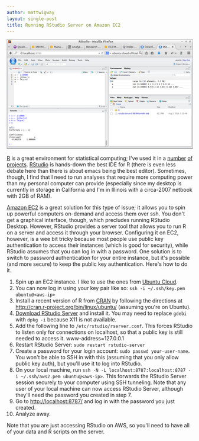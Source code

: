 ```yaml
---
author: mattwigway
layout: single-post
title: Running RStudio Server on Amazon EC2
---
```


<img src="/img/2014/08/rstudio_server.png" alt="RStudio Server running on Amazon AWS, accessed via SSH tunneling">

[R](http://www.r-project.org) is a great environment for statistical computing; I've used it in
a [number](/2014/05/01/predicting-the-popularity-of-bicycle-sharing-stations/) [of](/2014/04/24/bikeshare-clustering/)
[projects](/2013/12/14/effects-of-space-and-time-on-bikeshare-use/). [RStudio](http://rstudio.com) is hands-down
the best IDE for R (there is even less debate here than there is about emacs being the best editor). Sometimes, though,
I find that I need to run analyses that require more computing power than my personal computer can provide (especially
since my desktop is currently in storage in California and I'm in Illinois with a circa-2007 netbook with 2GB of RAM).

[Amazon EC2](http://aws.amazon.com/ec2/) is a great solution for this type of issue; it allows you to spin up powerful
computers on-demand and access them over ssh. You don't get a graphical interface, though, which precludes running RStudio Desktop.
However, RStudio provides a server tool that allows you to run R on a server and access it through your browser. Configuring
it on EC2, however, is a wee bit tricky because most people use public key authentication to access their instances
(which is good for security), while RStudio assumes that you can log in with a password. One solution is to switch to
password authentication for your entire instance, but it's possible (and more secure) to keep the public key authentication.
Here's how to do it.

1. Spin up an EC2 instance. I like to use the ones from [Ubuntu Cloud](http://cloud-images.ubuntu.com/locator/ec2/).
2. You can now log in using your key pair like so: `ssh -i ~/.ssh/key.pem ubuntu@<aws-ip>`
3. Install a recent version of R from [CRAN](http://cran.r-project.org) by following the directions at http://cran.r-project.org/bin/linux/ubuntu/ (assuming you're on Ubuntu).
4. [Download RStudio Server](http://www.rstudio.com/products/rstudio/download-server/) and install it. You may need to replace `gdebi` with `dpkg -i` because X11 is not available.
5. Add the following line to `/etc/rstudio/rserver.conf`. This forces RStudio to listen only for connections on localhost, so that a public key is still needed to access it.
     www-address=127.0.0.1
6. Restart RStudio Server: `sudo restart rstudio-server`
7. Create a password for your login account: `sudo passwd your-user-name`. You won't be able to SSH in with this (assuming that you only allow public key auth), but you'll use it to
   log into RStudio.
8. On your local machine, run `ssh -N -L localhost:8787:localhost:8787 -i ~/.ssh/aws2.pem ubuntu@<aws-ip>`. This forwards the RStudio Server session securely to your computer using SSH tunneling.
   Note that any user of your local machine can now access RStudio Server, although they'll need the password you created in step 7.
9. Go to [http://localhost:8787/](http://localhost:8787/) and log in with the password you just created.
10. Analyze away.

Note that you are just accessing RStudio on AWS, so you'll need to have all of your data and R scripts on the server.
